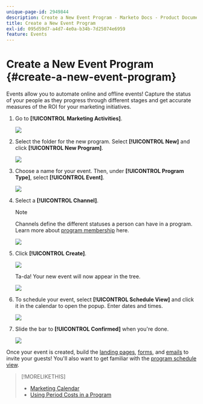 ```yaml
---
unique-page-id: 2949844
description: Create a New Event Program - Marketo Docs - Product Documentation
title: Create a New Event Program
exl-id: 095d59d7-a4d7-4e0a-b34b-7d25074e6959
feature: Events
---
```

# Create a New Event Program {#create-a-new-event-program}

Events allow you to automate online and offline events! Capture the status of your people as they progress through different stages and get accurate measures of the ROI for your marketing initiatives.

1. Go to **[!UICONTROL Marketing Activities]**.

   ![](assets/ma.png)

1. Select the folder for the new program. Select **[!UICONTROL New]** and click **[!UICONTROL New Program]**.

   ![](assets/image2015-2-26-14-3a24-3a30.png)

1. Choose a name for your event. Then, under **[!UICONTROL Program Type]**, select **[!UICONTROL Event]**.

   ![](assets/image2015-2-26-14-3a26-3a6.png)

1. Select a **[!UICONTROL Channel]**.

   >[!NOTE]
   >
   >Channels define the different statuses a person can have in a program. Learn more about [program membership](/help/marketo/product-docs/core-marketo-concepts/programs/creating-programs/understanding-program-membership.md) here.

   ![](assets/image2015-2-26-14-3a29-3a3.png)

1. Click **[!UICONTROL Create]**.

   ![](assets/image2015-2-26-14-3a33-3a17.png)

   Ta-da! Your new event will now appear in the tree.

   ![](assets/image2015-2-26-14-3a34-3a33.png)

1. To schedule your event, select **[!UICONTROL Schedule View]** and click it in the calendar to open the popup. Enter dates and times.

   ![](assets/image2016-3-25-14-3a17-3a33.png)

1. Slide the bar to **[!UICONTROL Confirmed]** when you're done.

   ![](assets/image2016-3-25-14-3a18-3a13.png)

Once your event is created, build the [landing pages](/help/marketo/product-docs/demand-generation/landing-pages/free-form-landing-pages/create-a-free-form-landing-page.md), [forms](/help/marketo/product-docs/demand-generation/forms/creating-a-form/create-a-form.md), and [emails](/help/marketo/product-docs/email-marketing/email-programs/creating-an-email-program/create-an-email-program.md) to invite your guests! You'll also want to get familiar with the [program schedule view](https://docs.marketo.com/display/docs/program+schedule+view).

>[!MORELIKETHIS]
>
>* [Marketing Calendar](/help/marketo/product-docs/core-marketo-concepts/marketing-calendar/understanding-the-calendar/navigating-the-marketing-calendar.md)
>* [Using Period Costs in a Program](/help/marketo/product-docs/core-marketo-concepts/programs/working-with-programs/using-period-costs-in-a-program.md)
